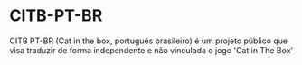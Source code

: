 # CITB-PT-BR
CITB PT-BR (Cat in the box, português brasileiro) é um projeto público que visa traduzir de forma independente e não vinculada o jogo 'Cat in The Box'
